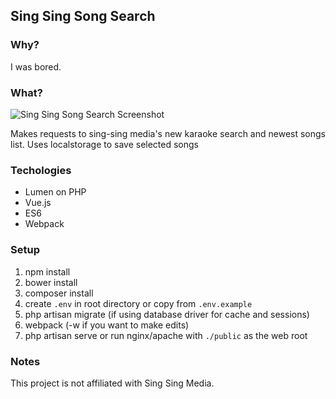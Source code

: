 ## Sing Sing Song Search

### Why?

I was bored.


### What?

![Sing Sing Song Search Screenshot](http://i.imgur.com/jGCQ46X.png)

Makes requests to sing-sing media's new karaoke search and newest songs list.
Uses localstorage to save selected songs

### Techologies

- Lumen on PHP
- Vue.js
- ES6
- Webpack

### Setup

1. npm install
2. bower install
3. composer install
4. create `.env` in root directory or copy from `.env.example`
5. php artisan migrate (if using database driver for cache and sessions)
6. webpack (-w if you want to make edits)
7. php artisan serve or run nginx/apache with `./public` as the web root


### Notes

This project is not affiliated with Sing Sing Media.
